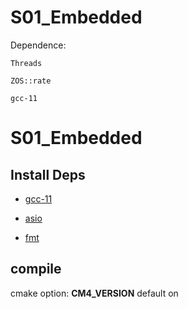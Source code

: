 # S01_Embedded
Dependence:

	Threads

	ZOS::rate
	
	gcc-11

# S01_Embedded

## Install Deps

- [gcc-11](https://stackoverflow.com/questions/67298443/when-gcc-11-will-appear-in-ubuntu-repositories?answertab=votes#tab-top)

- [asio](https://think-async.com/Asio/)

- [fmt](https://fmt.dev/8.1.0/)

## compile

cmake option: **CM4_VERSION** default on